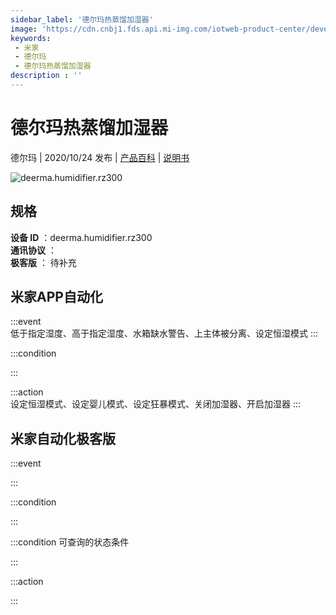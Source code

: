 ```yaml
---
sidebar_label: '德尔玛热蒸馏加湿器'
image: 'https://cdn.cnbj1.fds.api.mi-img.com/iotweb-product-center/developer_1604453680035cJpcgrfW.png?GalaxyAccessKeyId=AKVGLQWBOVIRQ3XLEW&Expires=9223372036854775807&Signature=oM5mS/qSEOZoKpcR3Vy3PfOv2Mg='
keywords: 
 - 米家
 - 德尔玛
 - 德尔玛热蒸馏加湿器
description : ''
---
```

# 德尔玛热蒸馏加湿器

德尔玛 | 2020/10/24 发布 | [产品百科](https://home.mi.com/webapp/content/baike/product/index.html?model=deerma.humidifier.rz300/) | [说明书](https://home.mi.com/views/introduction.html?model=deerma.humidifier.rz300&region=cn)

![deerma.humidifier.rz300](https://cdn.cnbj1.fds.api.mi-img.com/iotweb-product-center/developer_1604453680035cJpcgrfW.png?GalaxyAccessKeyId=AKVGLQWBOVIRQ3XLEW&Expires=9223372036854775807&Signature=oM5mS/qSEOZoKpcR3Vy3PfOv2Mg=)

## 规格  
> 
**设备 ID** ：deerma.humidifier.rz300  
**通讯协议** ：  
**极客版**  ： 待补充 


## 米家APP自动化  

:::event  
低于指定湿度、高于指定湿度、水箱缺水警告、上主体被分离、设定恒湿模式
:::

:::condition  

:::

:::action   
设定恒湿模式、设定婴儿模式、设定狂暴模式、关闭加湿器、开启加湿器
:::

## 米家自动化极客版  

:::event  

:::

:::condition  

:::

:::condition 可查询的状态条件  

:::

:::action  

:::

        
